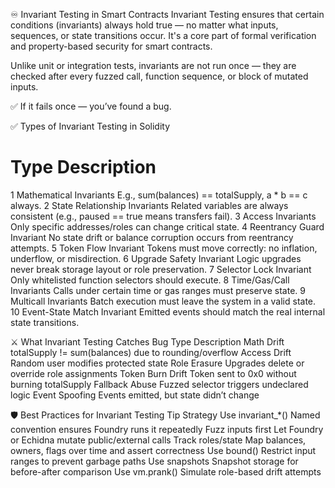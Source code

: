 ♾️ Invariant Testing in Smart Contracts
Invariant Testing ensures that certain conditions (invariants) always hold true — no matter what inputs, sequences, or state transitions occur. It's a core part of formal verification and property-based security for smart contracts.

Unlike unit or integration tests, invariants are not run once — they are checked after every fuzzed call, function sequence, or block of mutated inputs.

✅ If it fails once — you’ve found a bug.

✅ Types of Invariant Testing in Solidity
#	Type	Description
1	Mathematical Invariants	E.g., sum(balances) == totalSupply, a * b == c always.
2	State Relationship Invariants	Related variables are always consistent (e.g., paused == true means transfers fail).
3	Access Invariants	Only specific addresses/roles can change critical state.
4	Reentrancy Guard Invariant	No state drift or balance corruption occurs from reentrancy attempts.
5	Token Flow Invariant	Tokens must move correctly: no inflation, underflow, or misdirection.
6	Upgrade Safety Invariant	Logic upgrades never break storage layout or role preservation.
7	Selector Lock Invariant	Only whitelisted function selectors should execute.
8	Time/Gas/Call Invariants	Calls under certain time or gas ranges must preserve state.
9	Multicall Invariants	Batch execution must leave the system in a valid state.
10	Event-State Match Invariant	Emitted events should match the real internal state transitions.

⚔️ What Invariant Testing Catches
Bug Type	Description
Math Drift	totalSupply != sum(balances) due to rounding/overflow
Access Drift	Random user modifies protected state
Role Erasure	Upgrades delete or override role assignments
Token Burn Drift	Token sent to 0x0 without burning totalSupply
Fallback Abuse	Fuzzed selector triggers undeclared logic
Event Spoofing	Events emitted, but state didn’t change

🛡️ Best Practices for Invariant Testing
Tip	Strategy
Use invariant_*()	Named convention ensures Foundry runs it repeatedly
Fuzz inputs first	Let Foundry or Echidna mutate public/external calls
Track roles/state	Map balances, owners, flags over time and assert correctness
Use bound()	Restrict input ranges to prevent garbage paths
Use snapshots	Snapshot storage for before-after comparison
Use vm.prank()	Simulate role-based drift attempts
